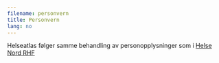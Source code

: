 ```yaml
---
filename: personvern
title: Personvern
lang: no
---
```


Helseatlas følger samme behandling av personopplysninger som i <a href="https://helse-nord.no/om-nettstedet/personvern"> Helse Nord RHF</a>
